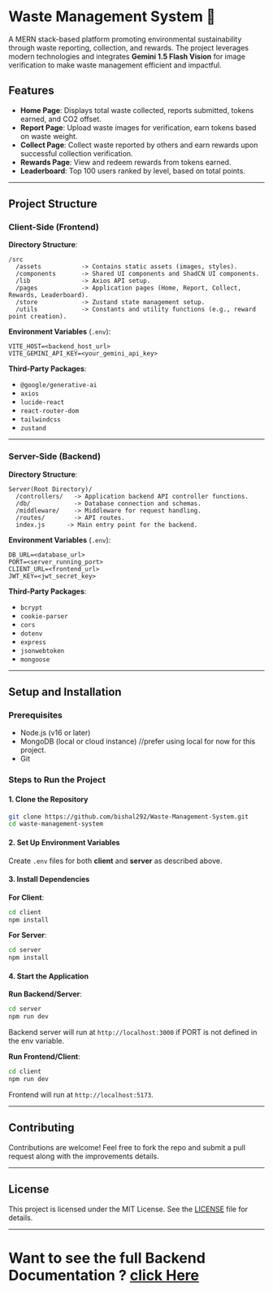 
# Waste Management System 🌱

A MERN stack-based platform promoting environmental sustainability through waste reporting, collection, and rewards. The project leverages modern technologies and integrates **Gemini 1.5 Flash Vision** for image verification to make waste management efficient and impactful.

## Features
- **Home Page**: Displays total waste collected, reports submitted, tokens earned, and CO2 offset.
- **Report Page**: Upload waste images for verification, earn tokens based on waste weight.
- **Collect Page**: Collect waste reported by others and earn rewards upon successful collection verification.
- **Rewards Page**: View and redeem rewards from tokens earned.
- **Leaderboard**: Top 100 users ranked by level, based on total points.

---

## Project Structure

### Client-Side (Frontend)
**Directory Structure**:
```
/src
  /assets           -> Contains static assets (images, styles).
  /components       -> Shared UI components and ShadCN UI components.
  /lib              -> Axios API setup.
  /pages            -> Application pages (Home, Report, Collect, Rewards, Leaderboard).
  /store            -> Zustand state management setup.
  /utils            -> Constants and utility functions (e.g., reward point creation).
```

**Environment Variables** (`.env`):
```env
VITE_HOST=<backend_host_url>
VITE_GEMINI_API_KEY=<your_gemini_api_key>
```

**Third-Party Packages**:
- `@google/generative-ai`
- `axios`
- `lucide-react`
- `react-router-dom`
- `tailwindcss`
- `zustand`

---

### Server-Side (Backend)
**Directory Structure**:
```
Server(Root Directory)/
  /controllers/   -> Application backend API controller functions.
  /db/            -> Database connection and schemas.
  /middleware/    -> Middleware for request handling.
  /routes/        -> API routes.
  index.js      -> Main entry point for the backend.
```

**Environment Variables** (`.env`):
```env
DB_URL=<database_url>
PORT=<server_running_port>
CLIENT_URL=<frontend_url>
JWT_KEY=<jwt_secret_key>
```

**Third-Party Packages**:
- `bcrypt`
- `cookie-parser`
- `cors`
- `dotenv`
- `express`
- `jsonwebtoken`
- `mongoose`

---

## Setup and Installation

### Prerequisites
- Node.js (v16 or later)
- MongoDB (local or cloud instance) //prefer using local for now for this project.
- Git

### Steps to Run the Project

#### 1. Clone the Repository
```bash
git clone https://github.com/bishal292/Waste-Management-System.git
cd waste-management-system
```

#### 2. Set Up Environment Variables
Create `.env` files for both **client** and **server** as described above.

#### 3. Install Dependencies
**For Client**:
```bash
cd client
npm install
```

**For Server**:
```bash
cd server
npm install
```

#### 4. Start the Application
**Run Backend/Server**:
```bash
cd server
npm run dev
```
Backend server will run at `http://localhost:3000` if PORT is not defined in the env variable.

**Run Frontend/Client**:
```bash
cd client
npm run dev
```
Frontend will run at `http://localhost:5173`.

---

## Contributing
Contributions are welcome! Feel free to fork the repo and submit a pull request along with the improvements details.

---

## License
This project is licensed under the MIT License. See the [LICENSE](LICENSE) file for details.

---
# Want to see the full Backend Documentation ? [click Here](/Server/README.MD#api-documentation)
